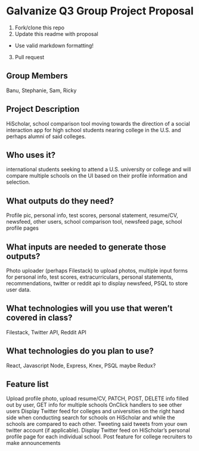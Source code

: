 # Galvanize Q3 Group Project Proposal

1. Fork/clone this repo
2. Update this readme with proposal
  * Use valid markdown formatting!
3. Pull request

## Group Members
Banu, Stephanie, Sam, Ricky

## Project Description
HiScholar, school comparison tool moving towards the direction of a social interaction app for high school students nearing college in the U.S. and perhaps alumni of said colleges.

## Who uses it?
international students seeking to attend a U.S. university or college and will compare multiple schools on the UI based on their profile information and selection.

## What outputs do they need?
Profile pic, personal info, test scores, personal statement, resume/CV, newsfeed, other users, school comparison tool, newsfeed page, school profile pages

## What inputs are needed to generate those outputs?
Photo uploader (perhaps Filestack) to upload photos, multiple input forms for personal info, test scores, extracurriculars, personal statements, recommendations, twitter or reddit api to display newsfeed, PSQL to store user data.

## What technologies will you use that weren’t covered in class?
Filestack, Twitter API, Reddit API

## What technologies do you plan to use?
React, Javascript Node, Express, Knex, PSQL maybe Redux?

## Feature list

Upload profile photo,
upload resume/CV, PATCH, POST, DELETE info filled out by user,
GET info for multiple schools
OnClick handlers to see other users
Display Twitter feed for colleges and universities on the right hand side when conducting search for schools on HiScholar and while the schools are compared to each other. Tweeting said tweets from your own twitter account (if applicable). Display Twitter feed on HiScholar’s personal profile page for each individual school.
Post feature for college recruiters to make announcements
